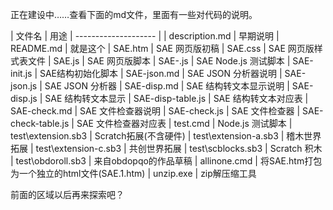 正在建设中……查看下面的md文件，里面有一些对代码的说明。

| 文件名               | 用途
| -------------------- |
| description.md       | 早期说明
| README.md            | 就是这个
| SAE.htm              | SAE 网页版初稿
| SAE.css              | SAE 网页版样式表文件
| SAE.js               | SAE 网页版脚本
| SAE-.js              | SAE Node.js 测试脚本
| SAE-init.js          | SAE结构初始化脚本
| SAE-json.md          | SAE JSON 分析器说明
| SAE-json.js          | SAE JSON 分析器
| SAE-disp.md          | SAE 结构转文本显示说明
| SAE-disp.js          | SAE 结构转文本显示
| SAE-disp-table.js    | SAE 结构转文本对应表
| SAE-check.md         | SAE 文件检查器说明
| SAE-check.js         | SAE 文件检查器
| SAE-check-table.js   | SAE 文件检查器对应表
| test.cmd             | Node.js 测试脚本
| test\extension.sb3   | Scratch拓展(不含硬件)
| test\extension-a.sb3 | 稽木世界拓展
| test\extension-c.sb3 | 共创世界拓展
| test\scblocks.sb3    | Scratch 积木
| test\obdoroll.sb3    | 来自obdopqo的作品草稿
| allinone.cmd         | 将SAE.htm打包为一个独立的html文件(SAE.1.htm)
| unzip.exe            | zip解压缩工具                                 


前面的区域以后再来探索吧？
